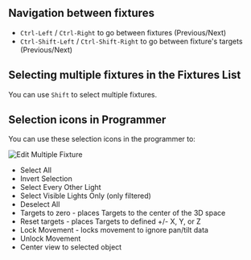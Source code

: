 ## Navigation between fixtures

- `Ctrl-Left` / `Ctrl-Right` to go between fixtures (Previous/Next)
- `Ctrl-Shift-Left` / `Ctrl-Shift-Right` to go between fixture's targets (Previous/Next)

## Selecting multiple fixtures in the Fixtures List

You can use `Shift` to select multiple fixtures. 

## Selection icons in Programmer

You can use these selection icons in the programmer to:

![Edit Multiple Fixture](../media/selection.png)

- Select All
- Invert Selection
- Select Every Other Light
- Select Visible Lights Only (only filtered)
- Deselect All
- Targets to zero - places Targets to the center of the 3D space
- Reset targets - places Targets to defined +/- X, Y, or Z
- Lock Movement - locks movement to ignore pan/tilt data
- Unlock Movement
- Center view to selected object
